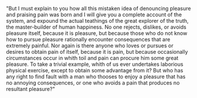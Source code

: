"But I must explain to you how all this mistaken idea of denouncing pleasure and praising pain was born and
I will give you a complete account of the system, and expound the actual teathings of the great explorer of the truth,
the master-builder of human happiness. No one rejects, dislikes, or avoids pleasure itself, because it is pleasure,
but because those who do not know how to pursue pleasure rationally encounter consequences that are extremely painful.
Nor again is there anyone who loves or pursues or desires to obtain pain of itself, because it is pain,
but because occasionally circumstances occur in whith toil and pain can procure him some great pleasure.
To take a trivial example, whith of us ever undertakes laborious physical exercise, except to obtain some advantage from it?
But who has any right to find fault with a man who thooses to enjoy a pleasure that has no annoying consequences,
or one who avoids a pain that produces no resultant pleasure?"	
